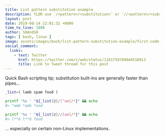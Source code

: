 ```yaml
---
title: List pattern substitution example
description: TLDR use `/<pattern>/<substitution>` or `//<pattern>/<substitution>` to find/replace first or all occurrences in a list
layout: post
date: 2019-08-14 22:01:32 +0000
time_to_live: 1800
author: S0AndS0
tags: [ bash, linux ]
image: assets/images/bash/list-pattern-substitution-example/first-code-block.png
social_comment:
  links:
    - text: Twitter
      href: https://twitter.com/i/web/status/1161759789044518913
      title: Link to Tweet thread for this post
---
```



Quick Bash scripting tip; substitution built-ins are generally faster than
pipes...

```bash
_list=( lamb spam food )

printf '%s ' "${_list[@]/[^am]/*}" && echo
#> *amb *amb *ood

printf '%s ' "${_list[@]//[am]/*}" && echo
#> l**b l**b food
```

... especially on certain non-Linux implementations.

